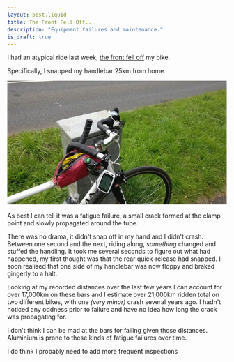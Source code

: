 ```yaml
---
layout: post.liquid
title: The Front Fell Off...
description: "Equipment failures and maintenance."
is_draft: true
---
```


I had an atypical ride last week, [the front fell off](https://www.youtube.com/watch?v=3m5qxZm_JqM) my bike.

Specifically, I snapped my handlebar 25km from home.

![The offending bars](/assets/img/posts/2020-08-02-img0.jpeg)

As best I can tell it was a fatigue failure, a small crack formed at the clamp point and slowly propagated around the tube.

There was no drama, it didn't snap off in my hand and I didn't crash. Between one second and the next, riding along, _something_ changed and stuffed the handling. It took me several seconds to figure out what had happened, my first thought was that the rear quick-release had snapped. I soon realised that one side of my handlebar was now floppy and braked gingerly to a halt.

Looking at my recorded distances over the last few years I can account for over 17,000km on these bars and I estimate over 21,000km ridden total on two different bikes, with one _(very minor)_ crash several years ago. I hadn't noticed any oddness prior to failure and have no idea how long the crack was propagating for. 

I don't think I can be mad at the bars for failing given those distances. Aluminium is prone to these kinds of fatigue failures over time.

I do think I probably need to add more frequent inspections 
